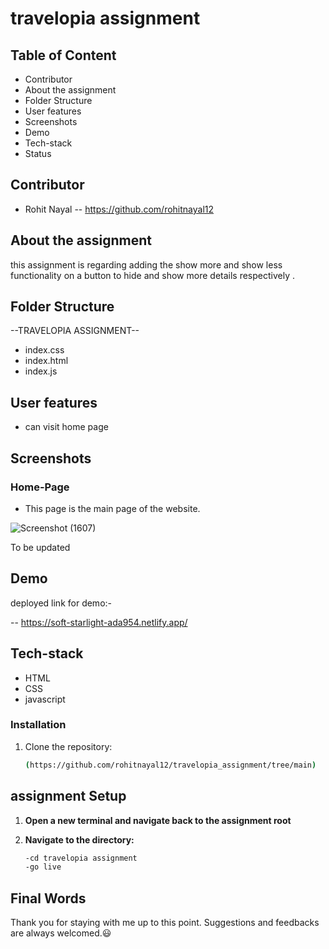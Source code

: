 # travelopia assignment
## Table of Content

- Contributor
- About the assignment
- Folder Structure
- User features
- Screenshots
- Demo
- Tech-stack
- Status

## Contributor

- Rohit Nayal -- https://github.com/rohitnayal12


## About the assignment

this assignment is regarding adding  the show more and show less functionality on a button to hide and show more details respectively . 

## Folder Structure

--TRAVELOPIA ASSIGNMENT--

- index.css
- index.html
- index.js


## User features
- can visit home page 

  

## Screenshots

### Home-Page

- This page is the main page of the website.

![Screenshot (1607)](https://github.com/rohitnayal12/travelopia_assignment/assets/119488668/8ce4509a-5e0b-46f3-8abb-fbe9f2820790)











To be updated
## Demo

deployed link for demo:-

 -- https://soft-starlight-ada954.netlify.app/

## Tech-stack


- HTML
- CSS
- javascript





### Installation

1. Clone the repository:

   ```bash
   (https://github.com/rohitnayal12/travelopia_assignment/tree/main)

 ## assignment Setup
 
1. **Open a new terminal and navigate back to the assignment root**

2. **Navigate to the  directory:**

   ```bash
   -cd travelopia assignment
   -go live
   
## Final Words

Thank you for staying with me up to this point. Suggestions and feedbacks are always welcomed.😃
